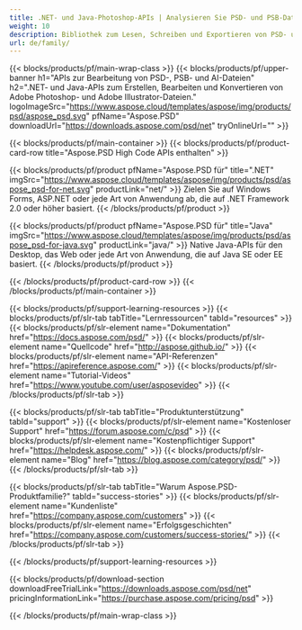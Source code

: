 ```yaml
---
title: .NET- und Java-Photoshop-APIs | Analysieren Sie PSD- und PSB-Dateien
weight: 10
description: Bibliothek zum Lesen, Schreiben und Exportieren von PSD- und PSB-Dateien auf mehreren Plattformen. Extrahieren und bearbeiten Sie Ebenen, ohne dass Photoshop installiert ist.
url: de/family/
---
```


{{< blocks/products/pf/main-wrap-class >}}
{{< blocks/products/pf/upper-banner h1="APIs zur Bearbeitung von PSD-, PSB- und AI-Dateien" h2=".NET- und Java-APIs zum Erstellen, Bearbeiten und Konvertieren von Adobe Photoshop- und Adobe Illustrator-Dateien." logoImageSrc="https://www.aspose.cloud/templates/aspose/img/products/psd/aspose_psd.svg" pfName="Aspose.PSD" downloadUrl="https://downloads.aspose.com/psd/net" tryOnlineUrl="" >}}

{{< blocks/products/pf/main-container >}}
{{< blocks/products/pf/product-card-row title="Aspose.PSD High Code APIs enthalten" >}}

{{< blocks/products/pf/product pfName="Aspose.PSD für" title=".NET" imgSrc="https://www.aspose.cloud/templates/aspose/img/products/psd/aspose_psd-for-net.svg" productLink="net/" >}}
Zielen Sie auf Windows Forms, ASP.NET oder jede Art von Anwendung ab, die auf .NET Framework 2.0 oder höher basiert.
{{< /blocks/products/pf/product >}}

{{< blocks/products/pf/product pfName="Aspose.PSD für" title="Java" imgSrc="https://www.aspose.cloud/templates/aspose/img/products/psd/aspose_psd-for-java.svg" productLink="java/" >}}
Native Java-APIs für den Desktop, das Web oder jede Art von Anwendung, die auf Java SE oder EE basiert.
{{< /blocks/products/pf/product >}}

{{< /blocks/products/pf/product-card-row >}}
{{< /blocks/products/pf/main-container >}}

{{< blocks/products/pf/support-learning-resources >}}
{{< blocks/products/pf/slr-tab tabTitle="Lernressourcen" tabId="resources" >}}
{{< blocks/products/pf/slr-element name="Dokumentation" href="https://docs.aspose.com/psd/" >}}
{{< blocks/products/pf/slr-element name="Quellcode" href="http://aspose.github.io/" >}}
{{< blocks/products/pf/slr-element name="API-Referenzen" href="https://apireference.aspose.com/" >}}
{{< blocks/products/pf/slr-element name="Tutorial-Videos" href="https://www.youtube.com/user/asposevideo" >}}
{{< /blocks/products/pf/slr-tab >}}

{{< blocks/products/pf/slr-tab tabTitle="Produktunterstützung" tabId="support" >}}
{{< blocks/products/pf/slr-element name="Kostenloser Support" href="https://forum.aspose.com/c/psd" >}}
{{< blocks/products/pf/slr-element name="Kostenpflichtiger Support" href="https://helpdesk.aspose.com/" >}}
{{< blocks/products/pf/slr-element name="Blog" href="https://blog.aspose.com/category/psd/" >}}
{{< /blocks/products/pf/slr-tab >}}

{{< blocks/products/pf/slr-tab tabTitle="Warum Aspose.PSD-Produktfamilie?" tabId="success-stories" >}}
{{< blocks/products/pf/slr-element name="Kundenliste" href="https://company.aspose.com/customers" >}}
{{< blocks/products/pf/slr-element name="Erfolgsgeschichten" href="https://company.aspose.com/customers/success-stories/" >}}
{{< /blocks/products/pf/slr-tab >}}

{{< /blocks/products/pf/support-learning-resources >}}

{{< blocks/products/pf/download-section downloadFreeTrialLink="https://downloads.aspose.com/psd/net" pricingInformationLink="https://purchase.aspose.com/pricing/psd" >}}

{{< /blocks/products/pf/main-wrap-class >}}
